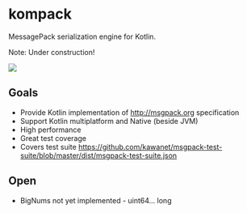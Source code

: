 # kompack

MessagePack serialization engine for Kotlin.

Note: Under construction!

[<img src="https://github.com/dedee/kompack/actions/workflows/build-gradle-project.yml/badge.svg">](<https://github.com/dedee/kompack/actions>)

## Goals

- Provide Kotlin implementation of http://msgpack.org specification
- Support Kotlin multiplatform and Native (beside JVM)
- High performance
- Great test coverage
- Covers test suite https://github.com/kawanet/msgpack-test-suite/blob/master/dist/msgpack-test-suite.json

## Open

- BigNums not yet implemented - uint64... long